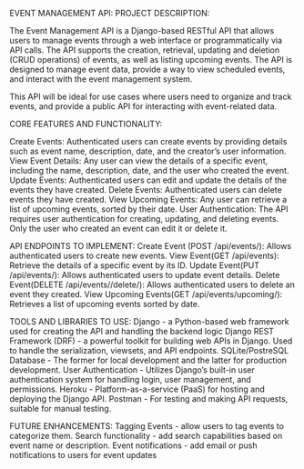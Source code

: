 EVENT MANAGEMENT API:
PROJECT DESCRIPTION:

The Event Management API is a Django-based RESTful API that allows users to manage events through a web interface or programmatically via API calls. The API supports the creation, retrieval, updating and deletion (CRUD operations) of events, as well as listing upcoming events. The API is designed to manage event data, provide a way to view scheduled events, and interact with the event management system.

This API will be ideal for use cases where users need to organize and track events, and provide a public API for interacting with event-related data.

CORE FEATURES AND FUNCTIONALITY:

Create Events:
Authenticated users can create events by providing details such as event name, description, date, and the creator’s user information.
View Event Details:
Any user can view the details of a specific event, including the name, description, date, and the user who created the event.
Update Events:
Authenticated users can edit and update the details of the events they have created.
Delete Events:
Authenticated users can delete events they have created.
View Upcoming Events:
Any user can retrieve a list of upcoming events, sorted by their date.
User Authentication:
The API requires user authentication for creating, updating, and deleting events. Only the user who created an event can edit it or delete it. 



API ENDPOINTS TO IMPLEMENT:
Create Event (POST /api/events/): Allows authenticated users to create new events.
View Event(GET /api/events): Retrieve the details of a specific event by its ID.
Update Event(PUT /api/events/): Allows authenticated users to update event details.
Delete Event(DELETE /api/events/<id>/delete/): Allows authenticated users to delete an event they created.
View Upcoming Events(GET /api/events/upcoming/): Retrieves a list of upcoming events sorted by date.


TOOLS AND LIBRARIES TO USE:
Django -  a Python-based web framework used for creating the API and handling the backend logic
Django REST Framework (DRF) - a powerful toolkit for building web APIs in Django. Used to handle the serialization, viewsets, and API endpoints.
SQLite/PostreSQL Database - The former for local development and the latter for production development.
User Authentication - Utilizes Django’s built-in user authentication system for handling login, user management, and permissions.
Heroku - Platform-as-a-service (PaaS) for hosting and deploying the Django API.
Postman - For testing and making API requests, suitable for manual testing.


FUTURE ENHANCEMENTS:
Tagging Events - allow users to tag events to categorize them.
Search functionality - add search capabilities based on event name or description.
Event notifications - add email or push notifications to users for event updates

